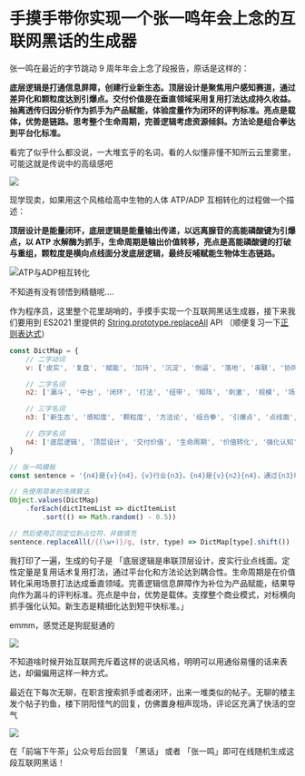 # 手摸手带你实现一个张一鸣年会上念的互联网黑话的生成器

张一鸣在最近的字节跳动 9 周年年会上念了段报告，原话是这样的：

**底层逻辑是打通信息屏障，创建行业新生态。顶层设计是聚焦用户感知赛道，通过差异化和颗粒度达到引爆点。交付价值是在垂直领域采用复用打法达成持久收益。抽离透传归因分析作为抓手为产品赋能，体验度量作为闭环的评判标准。亮点是载体，优势是链路。思考整个生命周期，完善逻辑考虑资源倾斜。方法论是组合拳达到平台化标准。**

看完了似乎什么都没说，一大堆玄乎的名词，看的人似懂非懂不知所云云里雾里，可能这就是传说中的高级感吧

![](https://cdn.jsdelivr.net/gh/SHERlocked93/pic@master/upic/BBoB-20210402-zZGbVh.jpeg)

现学现卖，如果用这个风格给高中生物的人体 ATP/ADP 互相转化的过程做一个描述：

**顶层设计是能量闭环，底层逻辑是能量输出传递，以远离腺苷的高能磷酸键为引爆点，以 ATP 水解酶为抓手，生命周期是输出价值转移，亮点是高能磷酸键的打破与重组，颗粒度是横向点线面分发底层逻辑，最终反哺赋能生物体生态链路。**

![ATP与ADP相互转化](https://cdn.jsdelivr.net/gh/SHERlocked93/pic@master/upic/0-20210401-2BWgat.jpeg)

不知道有没有领悟到精髓呢....

作为程序员，这里整个花里胡哨的，手摸手实现一个互联网黑话生成器，接下来我们要用到 ES2021 里提供的 [String.prototype.replaceAll](https://developer.mozilla.org/zh-CN/docs/Web/JavaScript/Reference/Global_Objects/String/replaceAll) API （顺便复习一下[正则表达式](https://juejin.cn/post/6844903650054111245)）

```javascript
const DictMap = {
    // 二字动词
    v: ['皮实', '复盘', '赋能', '加持', '沉淀', '倒逼', '落地', '串联', '协同', '反哺', '兼容', '包装', '重组', '履约', '响应', '量化', '发力', '布局', '联动', '细分', '梳理', '输出', '加速', '共建', '共创', '支撑', '融合', '解耦', '聚合', '集成', '对标', '对齐', '聚焦', '抓手', '拆解', '拉通', '抽象', '摸索', '提炼', '打通', '吃透', '迁移', '分发', '分层', '封装', '辐射', '围绕', '复用', '渗透', '扩展', '开拓', '给到', '死磕', '破圈'],

    // 二字名词
    n2: ['漏斗', '中台', '闭环', '打法', '纽带', '矩阵', '刺激', '规模', '场景', '维度', '格局', '形态', '生态', '话术', '体系', '认知', '玩法', '体感', '感知', '调性', '心智', '战役', '合力', '赛道', '基因', '因子', '模型', '载体', '横向', '通道', '补位', '链路', '试点'],

    // 三字名词
    n3: ['新生态', '感知度', '颗粒度', '方法论', '组合拳', '引爆点', '点线面', '精细化', '差异化', '平台化', '结构化', '影响力', '耦合性', '易用性', '便捷性', '一致性', '端到端', '短平快', '护城河'],

    // 四字名词
    n4: ['底层逻辑', '顶层设计', '交付价值', '生命周期', '价值转化', '强化认知', '资源倾斜', '完善逻辑', '抽离透传', '复用打法', '商业模式', '快速响应', '定性定量', '关键路径', '去中心化', '结果导向', '垂直领域', '归因分析', '体验度量', '信息屏障']
}

// 张一鸣模板
const sentence = '{n4}是{v}{n4}，{v}行业{n3}。{n4}是{v}{n2}{n4}，通过{n3}和{n3}达到{n3}。{n4}是在{n4}采用{n2}打法达成{n4}。{n4}{n4}作为{n2}为产品赋能，{n4}作为{n2}的评判标准。亮点是{n2}，优势是{n2}。{v}整个{n4}，{v}{n2}{v}{n4}。{n3}是{n3}达到{n3}标准。'

// 先使用简单的洗牌算法
Object.values(DictMap)
    .forEach(dictItemList => dictItemList
        .sort(() => Math.random() - 0.5))

// 然后使用正则定位到占位符，并做填充
sentence.replaceAll(/{(\w+)}/g, (str, type) => DictMap[type].shift())
```

我打印了一遍，生成的句子是 「底层逻辑是串联顶层设计，皮实行业点线面。定性定量是复用话术复用打法，通过平台化和方法论达到耦合性。生命周期是在价值转化采用场景打法达成垂直领域。完善逻辑信息屏障作为补位为产品赋能，结果导向作为漏斗的评判标准。亮点是中台，优势是载体。支撑整个商业模式，对标横向抓手强化认知。新生态是精细化达到短平快标准。」

emmm，感觉还是狗屁挺通的

![](https://cdn.jsdelivr.net/gh/SHERlocked93/pic@master/upic/jdAxJ-20210402-09ApBI.jpeg)


不知道啥时候开始互联网充斥着这样的说话风格，明明可以用通俗易懂的话来表达，却偏偏用这样一种方式。

最近在下每次无聊，在职言搜索抓手或者闭环，出来一堆类似的帖子。无聊的楼主发个帖子钓鱼，楼下阴阳怪气的回复，仿佛置身相声现场，评论区充满了快活的空气

![](https://cdn.jsdelivr.net/gh/SHERlocked93/pic@master/upic/3qa3Ds-20210402-OY5ob7.jpg)

在「前端下午茶」公众号后台回复 「黑话」 或者  「张一鸣」即可在线随机生成这段互联网黑话！